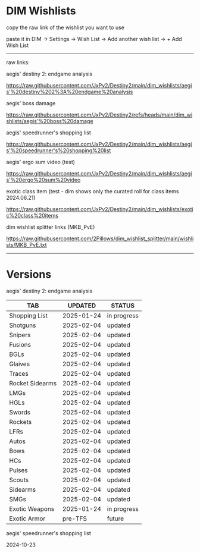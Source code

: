 # DIM Wishlists

copy the raw link of the wishlist you want to use

paste it in DIM -> Settings -> Wish List -> Add another wish list -> + Add Wish List

---

raw links:

aegis' destiny 2: endgame analysis

https://raw.githubusercontent.com/JxPv2/Destiny2/main/dim_wishlists/aegis'%20destiny%202%3A%20endgame%20analysis

aegis' boss damage

https://raw.githubusercontent.com/JxPv2/Destiny2/refs/heads/main/dim_wishlists/aegis'%20boss%20damage

aegis' speedrunner's shopping list

https://raw.githubusercontent.com/JxPv2/Destiny2/main/dim_wishlists/aegis'%20speedrunner's%20shopping%20list

aegis' ergo sum video (test)

https://raw.githubusercontent.com/JxPv2/Destiny2/main/dim_wishlists/aegis'%20ergo%20sum%20video

exotic class item (test - dim shows only the curated roll for class items 2024.06.21)

https://raw.githubusercontent.com/JxPv2/Destiny2/main/dim_wishlists/exotic%20class%20items

dim wishlist splitter links
(MKB_PvE)

https://raw.githubusercontent.com/2Pillows/dim_wishlist_splitter/main/wishlists/MKB_PvE.txt

---

# Versions

aegis' destiny 2: endgame analysis

| TAB             | UPDATED    | STATUS      |
| --------------- | ---------- | ----------- |
| Shopping List   | 2025-01-24 | in progress |
| Shotguns	      | 2025-02-04 | updated     |
| Snipers	        | 2025-02-04 | updated     |
| Fusions	        | 2025-02-04 | updated     |
| BGLs	          | 2025-02-04 | updated     |
| Glaives	        | 2025-02-04 | updated     |
| Traces	        | 2025-02-04 | updated     |
| Rocket Sidearms |	2025-02-04 | updated     |
| LMGs	          | 2025-02-04 | updated     |
| HGLs	          | 2025-02-04 | updated     |
| Swords	        | 2025-02-04 | updated     |
| Rockets	        | 2025-02-04 | updated     |
| LFRs	          | 2025-02-04 | updated     |
| Autos           | 2025-02-04 | updated     |
| Bows            | 2025-02-04 | updated     |
| HCs             | 2025-02-04 | updated     |
| Pulses          | 2025-02-04 | updated     |
| Scouts          | 2025-02-04 | updated     |
| Sidearms        | 2025-02-04 | updated     |
| SMGs            | 2025-02-04 | updated     |
| Exotic Weapons	| 2025-01-24 | in progress |
| Exotic Armor	  | pre-TFS	   | future      |


aegis' speedrunner's shopping list

2024-10-23
